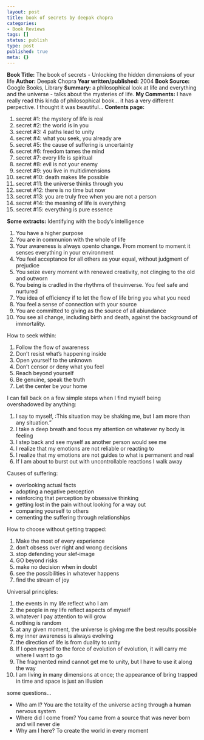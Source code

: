```yaml
---
layout: post
title: book of secrets by deepak chopra
categories:
- Book Reviews
tags: []
status: publish
type: post
published: true
meta: {}
---
```

**Book Title:** The book of secrets - Unlocking the hidden dimensions of your life **Author:** Deepak Chopra **Year written/published:** 2004 **Book Source:** Google Books, Library **Summary:** a philosophical look at life and everything and the universe - talks about the mysteries of life. **My Comments:** I have really read this kinda of philosophical book... it has a very different perpective. I thought it was beautiful... **Contents page:**
1. secret #1: the mystery of life is real
2. secret #2: the world is in you
3. secret #3: 4 paths lead to unity
4. secret #4: what you seek, you already are
5. secret #5: the cause of suffering is uncertainty
6. secret #6: freedom tames the mind
7. secret #7: every life is spiritual
8. secret #8: evil is not your enemy
9. secret #9: you live in multidimensions
10. secret #10: death makes life possible
11. secret #11: the universe thinks through you
12. secret #12: there is no time but now
13. secret #13: you are truly free when you are not a person
14. secret #14: the meaning of life is everything
15. secret #15: everything is pure essence

**Some extracts:** Identifying with the body’s intelligence
1. You have a higher purpose
2. You are in communion with the whole of life
3. Your awareness is always opento change. From moment to moment it senses everything in your environment
4. You feel acceptance for all others as your equal, without judgment of prejudice
5. You seize every moment with renewed creativity, not clinging to the old and outworn
6. You being is cradled in the rhythms of theuinverse. You feel safe and nurtured
7. You idea of efficiency if to let the flow of life bring you what you need
8. You feel a sense of connection with your source
9. You are committed to giving as the source of all abiundance
10. You see all change, including birth and death, against the background of immortality.

How to seek within:
1. Follow the flow of awareness
2. Don’t resist what’s happening inside
3. Open yourself to the unknown
4. Don’t censor or deny what you feel
5. Reach beyond yourself
6. Be genuine, speak the truth
7. Let the center be your home

I can fall back on a few simple steps when I find myself being overshadowed by anything:
1. I say to myself, :This situation may be shaking me, but I am more than any situation.”
2. I take a deep breath and focus my attention on whatever ny body is feeling
3. I step back and see myself as another person would see me
4. I realize that my emotions are not reliable or reacting to
5. I realize that my emotions are not guides to what is permanent and real
6. If I am about to burst out with uncontrollable reactions I walk away

Causes of suffering:
- overlooking actual facts
- adopting a negative perception
- reinforcing that perception by obsessive thinking
- getting lost in the pain without looking for a way out
- comparing yourself to others
- cementing the suffering through relationships

How to choose without getting trapped:
1. Make the most of every experience
2. don’t obsess over right and wrong decisions
3. stop defending your slef-image
4. GO beyond risks
5. make no decision when in doubt
6. see the possibilities in whatever happens
7. find the stream of joy

Universal principles:
1. the events in my life reflect who I am
2. the people in my life reflect aspects of myself
3. whatever I pay attention to will grow
4. nothing is random
5. at any given moment, the universe is giving me the best results possible
6. my inner awareness is always evolving
7. the direction of life is from duality to unity
8. If I open myself to the force of evolution of evolution, it will carry me where I want to go
9. The fragmented mind cannot get me to unity, but I have to use it along the way
10. I am living in many dimensions at once; the appearance of bring trapped in time and space is just an illusion

some questions…
- Who am I? You are the totality of the universe acting through a human nervous system
- Where did I come from? You came from a source that was never born and will never die
- Why am I here? To create the world in every moment
